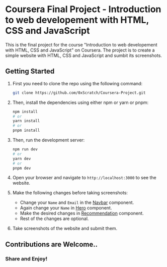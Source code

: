 # Coursera Final Project - Introduction to web developement with HTML, CSS and JavaScript

This is the final project for the course "Introduction to web developement with HTML, CSS and JavaScript" on Coursera. The project is to create a simple website with HTML, CSS and JavaScript and sumbit its screenshots.

## Getting Started

1. First you need to clone the repo using the following command:

    ``` bash
    git clone https://github.com/0xScratch/Coursera-Project.git
    ```

2. Then, install the dependencies using either npm or yarn or pnpm:

    ```bash
    npm install
    # or
    yarn install
    # or
    pnpm install
    ```

3. Then, run the development server:

    ```bash
    npm run dev
    # or
    yarn dev
    # or
    pnpm dev
    ```

4. Open your browser and navigate to `http://localhost:3000` to see the website.

5. Make the following changes before taking screenshots:
    - Change your `Name` and `Email` in the [Navbar](./app/components/Navbar.jsx) component.
    - Again change your `Name` in [Hero](./app/components/Hero.jsx) component.
    - Make the desired changes in [Recommendation](./app/components/Recommendation.jsx) component.
    - Rest of the changes are optional.

6. Take screenshots of the website and submit them.

## Contributions are Welcome..

### Share and Enjoy!
